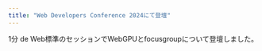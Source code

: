 ```yaml
---
title: "Web Developers Conference 2024にて登壇"
---
```


1分 de Web標準のセッションでWebGPUとfocusgroupについて登壇しました。
